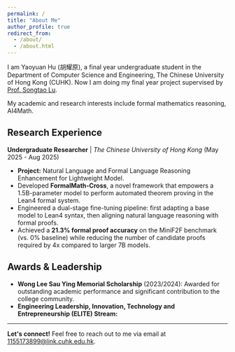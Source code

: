 ```yaml
---
permalink: /
title: "About Me"
author_profile: true
redirect_from:
  - /about/
  - /about.html
---
```


I am Yaoyuan Hu (胡耀原), a final year undergraduate student in the Department of Computer Science and Engineering, The Chinese University of Hong Kong (CUHK). Now I am doing my final year project supervised by [Prof. Songtao Lu](https://songtaogithub.github.io/).

My academic and research interests include formal mathematics reasoning, AI4Math.

## Research Experience

**Undergraduate Researcher** | *The Chinese University of Hong Kong* (May 2025 - Aug 2025)
*   **Project:** Natural Language and Formal Language Reasoning Enhancement for Lightweight Model.
*   Developed **FormalMath-Cross**, a novel framework that empowers a 1.5B-parameter model to perform automated theorem proving in the Lean4 formal system.
*   Engineered a dual-stage fine-tuning pipeline: first adapting a base model to Lean4 syntax, then aligning natural language reasoning with formal proofs.
*   Achieved a **21.3% formal proof accuracy** on the MiniF2F benchmark (vs. 0% baseline) while reducing the number of candidate proofs required by 4x compared to larger 7B models.

## Awards & Leadership

*   **Wong Lee Sau Ying Memorial Scholarship** (2023/2024): Awarded for outstanding academic performance and significant contribution to the college community.
*   **Engineering Leadership, Innovation, Technology and Entrepreneurship (ELITE) Stream:** 
---

**Let's connect!**  Feel free to reach out to me via email at [1155173899@link.cuhk.edu.hk](mailto:1155173899@link.cuhk.edu.hk).